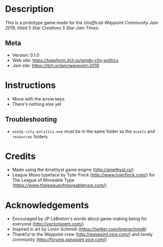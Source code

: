 # Description

This is a prototype game made for the *Unofficial Waypoint Community Jam 2019*,
titled *5 Star Creatives 5 Star Jam Times*.


## Meta

* Version:  0.1.0
* Web site: https://toppform.itch.io/windy-city-politics
* Jam site: https://itch.io/jam/waypoint-2019


# Instructions

* Move with the arrow keys
* There's nothing else yet


## Troubleshooting

* `windy-city-politics.exe` must be in the same folder as the `assets` 
  and `resources` folders.


# Credits 

* Made using the Amethyst game engine (http://amethyst.rs/)
* League Mono typeface by Tyler Finck (http://www.tylerfinck.com/)
  for The League of Moveable Type (https://www.theleagueofmoveabletype.com/).


# Acknowledgements

* Encouraged by JP LeBreton's words about game making being for 
  everyone (http://vectorpoem.com/)
* Inspired in art by Loren Schmidt (https://twitter.com/lorenschmidt)
* Thankful to the Waypoint crew (http://waypoint.vice.com/) 
  and lovely community (http://forums.waypoint.vice.com/)